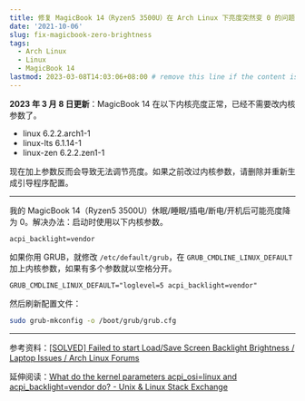 ```yaml
---
title: 修复 MagicBook 14（Ryzen5 3500U）在 Arch Linux 下亮度突然变 0 的问题
date: '2021-10-06'
slug: fix-magicbook-zero-brightness
tags:
  - Arch Linux
  - Linux
  - MagicBook 14
lastmod: 2023-03-08T14:03:06+08:00 # remove this line if the content is actually changed
---
```


**2023 年 3 月 8 日更新**：MagicBook 14 在以下内核亮度正常，已经不需要改内核参数了。

- linux 6.2.2.arch1-1
- linux-lts 6.1.14-1
- linux-zen 6.2.2.zen1-1

现在加上参数反而会导致无法调节亮度。如果之前改过内核参数，请删除并重新生成引导程序配置。

---

我的 MagicBook 14（Ryzen5 3500U）休眠/睡眠/插电/断电/开机后可能亮度降为 0。解决办法：启动时使用以下内核参数。

```
acpi_backlight=vendor
```

如果你用 GRUB，就修改 `/etc/default/grub`，在 `GRUB_CMDLINE_LINUX_DEFAULT` 加上内核参数，如果有多个参数就以空格分开。

```
GRUB_CMDLINE_LINUX_DEFAULT="loglevel=5 acpi_backlight=vendor"
```

然后刷新配置文件：

```bash
sudo grub-mkconfig -o /boot/grub/grub.cfg
```

---

参考资料：[[SOLVED] Failed to start Load/Save Screen Backlight Brightness / Laptop Issues / Arch Linux Forums](https://bbs.archlinux.org/viewtopic.php?id=211967)

延伸阅读：[What do the kernel parameters acpi_osi=linux and acpi_backlight=vendor do? - Unix & Linux Stack Exchange](https://unix.stackexchange.com/questions/110624/what-do-the-kernel-parameters-acpi-osi-linux-and-acpi-backlight-vendor-do)
